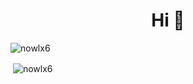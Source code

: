 <h1 align="center">Hi 👋</h1>
<p align="left"> <img src="https://komarev.com/ghpvc/?username=nowlx6&label=Profile%20views&color=0e75b6&style=flat" alt="nowlx6" /> </p
<p>&nbsp;<img align="center" src="https://github-readme-stats.vercel.app/api?username=nowlx6&show_icons=true&locale=en" alt="nowlx6" /></p>
